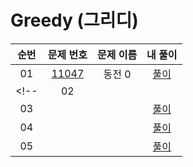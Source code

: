 # Greedy (그리디)


| 순번  |        문제 번호         |        문제 이름         |    내 풀이      |
| :-----: | :-----: | :-----: | :-----: |
| 01 |[11047](https://www.acmicpc.net/problem/11047) |동전 0|[풀이](./11047_%EB%8F%99%EC%A0%840.cpp)|
<!-- | 02 | ||[풀이]()|
| 03 | ||[풀이]()|
| 04 | ||[풀이]()|
| 05 | ||[풀이]()| -->
